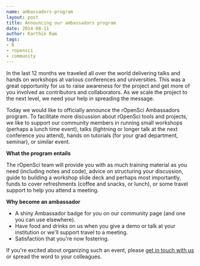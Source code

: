 ```yaml
---
name: ambassadors-program
layout: post
title: Announcing our ambassadors program
date: 2014-08-11
author: Karthik Ram
tags:
- R
- ropensci
- community
---
```


In the last 12 months we traveled all over the world delivering talks and hands on workshops at various conferences and universities. This was a great opportunity for us to raise awareness for the project and get more of you involved as contributors and collaborators. As we scale the project to the next level, we need your help in spreading the message.

Today we would like to officially announce the rOpenSci Ambassadors program. To facilitate more discussion about rOpenSci tools and projects, we like to support our community members in running small workshops (perhaps a lunch time event), talks (lightning or longer talk at the next conference you attend),  hands on tutorials (for your grad department, seminar), or similar event.

**What the program entails**

The rOpenSci team will provide you with as much training material as you need (including notes and code), advice on structuring your discussion, guide to building a workshop slide deck and perhaps most importantly, funds to cover refreshments (coffee and snacks, or lunch), or some travel support to help you attend a meeting.

**Why become an ambassador**

- A shiny Ambassador badge for you on our community page (and one you can use elsewhere).
- Have food and drinks on us when you give a demo or talk at your institution or we'll support travel to a meeting.
- Satisfaction that you're now fostering. 


 If you're excited about organizing such an event, please [get in touch with us](http://ropensci.org/contact.html) or spread the word to your colleagues.
